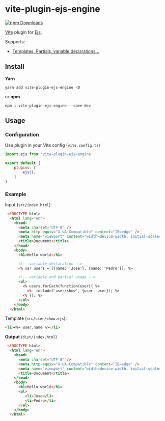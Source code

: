 # vite-plugin-ejs-engine

[![npm Downloads](https://img.shields.io/npm/dt/vite-plugin-ejs-engine)](https://www.npmjs.com/package/vite-plugin-ejs-engine)

[Vite](https://github.com/vitejs/vite) plugin for [Ejs](https://ejs.co/).

Supports:
- [Templates, Partials, variable declarations...](https://ejs.co/#features)


## Install
**Yarn**
```
yarn add vite-plugin-ejs-engine -D
```
or **npm**
```
npm i vite-plugin-ejs-engine --save-dev
```

## Usage
### Configuration
Use plugin in your Vite config (`vite.config.ts`)
```JavaScript
import ejs from 'vite-plugin-ejs-engine'

export default {
    plugins: [
        ejs(),
    ]
}
```
### Example

Input (`src/index.html`):

```html
 <!DOCTYPE html>
  <html lang="en">
    <head>
      <meta charset="UTF-8" />
      <meta http-equiv="X-UA-Compatible" content="IE=edge" />
      <meta name="viewport" content="width=device-width, initial-scale=1.0" />
      <title>Document</title>
    </head>
    <body>
      <h1>Hello world</h1>

      <!-- variable declaration -->
      <% var users = [{name: 'Jose'}, {name: 'Pedro'}]; %>

      <!-- variable and partial usage -->
      <ul>
        <% users.forEach(function(user){ %>
          <%- include('user/show', {user: user}); %>
        <% }); %>
      </ul>
    </body>
  </html>
```

Template (`src/user/show.ejs`):

```html
<li><%= user.name %></li>
```

**Output** (`dist/index.html`)

```html
 <!DOCTYPE html>
  <html lang="en">
    <head>
      <meta charset="UTF-8" />
      <meta http-equiv="X-UA-Compatible" content="IE=edge" />
      <meta name="viewport" content="width=device-width, initial-scale=1.0" />
      <title>Document</title>
    </head>
    <body>
      <h1>Hello world</h1>
      <ul>
         <li>Jose</li>
         <li>Pedro</li>
      </ul>
    </body>
  </html>
```
